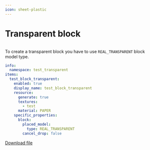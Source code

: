 ```yaml
---
icon: sheet-plastic
---
```


# Transparent block

<img src="../../../.gitbook/assets/image (132).png" alt="" />

To create a transparent block you have to use `REAL_TRANSPARENT` block model type.

```yaml
info:
  namespace: test_transparent
items:
  test_block_transparent:
    enabled: true
    display_name: test_block_transparent
    resource:
      generate: true
      textures:
        - test
      material: PAPER
    specific_properties:
      block:
        placed_model:
          type: REAL_TRANSPARENT
        cancel_drop: false
```


[Download file](../../../.gitbook/assets/test_transparent.zip)

